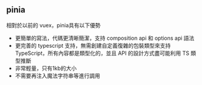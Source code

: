 ## pinia

相對於以前的 vuex，pinia具有以下優勢

* 更簡單的寫法，代碼更清晰簡潔，支持 composition api 和 options api 語法
* 更完善的 typescript 支持，無需創建自定義復雜的包裝類型來支持 TypeScript，所有內容都是類型化的，並且 API 的設計方式盡可能利用 TS 類型推斷
* 非常輕量，只有1kb的大小
* 不需要再注入魔法字符串等進行調用
